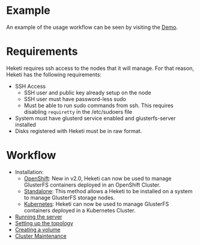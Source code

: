 # Example
An example of the usage workflow can be seen by visiting
the [Demo](http://github.com/heketi/heketi/wiki/Demo).

# Requirements
Heketi requires ssh access to the nodes that it will manage.  For that reason, Heketi has the following requirements:

* SSH Access
    * SSH user and public key already setup on the node
    * SSH user must have password-less sudo
    * Must be able to run sudo commands from ssh.  This requires disabling `requiretty` in the /etc/sudoers file
* System must have glusterd service enabled and glusterfs-server installed
* Disks registered with Heketi must be in raw format.

# Workflow

* Installation:
  * [OpenShift](./install-openshift.md): New in v2.0, Heketi can now be used to manage GlusterFS containers deployed in an OpenShift Cluster.
  * [Standalone](./install-standalone.md): This method allows a Heketi to be installed on a system to manage GlusterFS storage nodes.
  * [Kubernetes](./install-kubernetes.md): Heketi can now be used to manage GlusterFS containers deployed in a Kubernetes Cluster. 
* [Running the server](./server.md)
* [Setting up the topology](./topology.md)
* [Creating a volume](./volume.md)
* [Cluster Maintenance](./maintenance.md)

